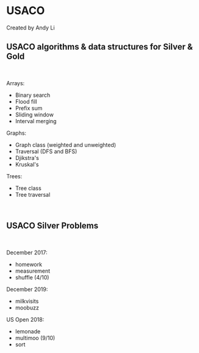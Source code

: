 # USACO

Created by Andy Li<br>
## USACO algorithms & data structures for Silver & Gold
<br>

Arrays:

- Binary search
- Flood fill
- Prefix sum
- Sliding window
- Interval merging

Graphs:
- Graph class (weighted and unweighted)
- Traversal (DFS and BFS)
- Djikstra's
- Kruskal's

Trees:
- Tree class
- Tree traversal

<br>

## USACO Silver Problems
<br>

December 2017:

- homework
- measurement
- shuffle (4/10)

December 2019:

- milkvisits
- moobuzz

US Open 2018:

- lemonade
- multimoo (9/10)
- sort
